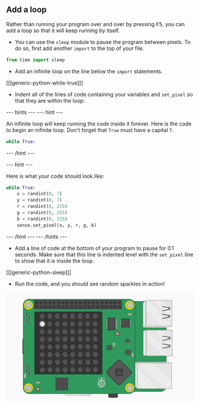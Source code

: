 ## Add a loop

Rather than running your program over and over by pressing <kbd>F5</kbd>, you can add a loop so that it will keep running by itself.

+ You can use the `sleep` module to pause the program between pixels. To do so, first add another `import` to the top of your file. 

```python
from time import sleep
```

+ Add an infinite loop on the line below the `import` statements.

[[[generic-python-while-true]]]

+ Indent all of the lines of code containing your variables and `set_pixel` so that they are within the loop:

--- hints ---
--- hint ---

An infinite loop will keep running the code inside it forever. Here is the code to begin an infinite loop. Don't forget that `True` must have a capital `T`.

```python
while True:
```

--- /hint ---

--- hint ---

Here is what your code should look like:

```python
while True:
    x = randint(0, 7)
    y = randint(0, 7)
    r = randint(0, 255)
    g = randint(0, 255)
    b = randint(0, 255)
    sense.set_pixel(x, y, r, g, b)
```

--- /hint ---
--- /hints ---

+ Add a line of code at the bottom of your program to pause for 0.1 seconds. Make sure that this line is indented level with the `set_pixel` line to show that it is inside the loop.

[[[generic-python-sleep]]]


+ Run the code, and you should see random sparkles in action!

![Finished result](images/finished-result.gif)
